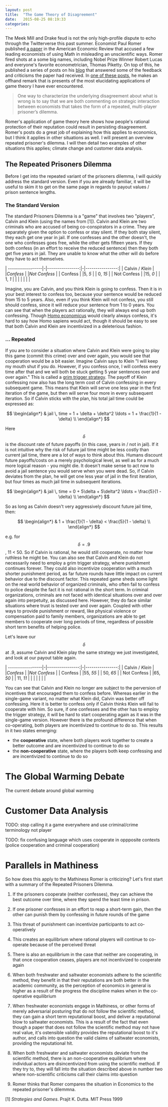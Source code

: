 ```yaml
---
layout: post
title:  "The Game Theory of Disagreement"
date:   2015-08-25 08:19:33
categories:
---
```


The Meek Mill and Drake feud is not the only high-profile dispute to echo through the Twitterverse this past summer.  Economist Paul Romer published [a paper](http://paulromer.net/mathiness/) in the American Economic Review that accused a few leading economists of using Math in misleading an unscientific ways.  Romer fired shots at a some big names, including Nobel Prize Winner Robert Lucas and everyone's favorite econometrician, Thomas Piketty. On top of this, he published a series of posts on his [blog](http://paulromer.net/category/blog/) that answered some of the feedback and criticisms the paper had received. In [one of these posts](http://paulromer.net/freshwater-feedback-part-1-everybody-does-it/), he makes an offhand remark that is presents of the most elucidating applications of game theory I have ever encountered.

> One way to characterize the underlying disagreement about what is wrong is to say that we are both commenting on strategic interaction between economists that takes the form of a repeated, multi-player prisoner’s dilemma.

 Romer's application of game theory here shows how people's rational protection of their reputation could result in persisting disagreement.  Romer's posts do a great job of explaining how this applies to economics, but I think it applies in other situations as well. I will present an overview repeated prisoner's dilemma. I will then detail two examples of other situations this applies; climate change and customer data analysis.

## The Repeated Prisoners Dilemma

Before I get into the repeated variant of the prisoners dilemma, I will quickly address the standard version.  Even if you are already familiar, it will be useful to skim it to get on the same page in regards to payout values / prison sentence lengths.

### The Standard Version

The standard Prisoners Dilemma is a "game" that involves two "players", Calvin and Klein (using the names from [1]). Calvin and Klein are two criminals who are accused of being co-conspirators in a crime. They are separately given the option to confess or stay silent. If they both stay silent, they each get one year in jail. If one confesses and the other doesn't, the one who confesses goes free, while the other gets fifteen years. If they both confess (in an effort to receive the reduced sentence) then they both get five years in jail. They are unable to know what the other will do before they have to act themselves.


| -----------------|-|----------------:|-|----------------:|
| Calvin / *Klein* | |*Confess*        | |*Not Confess*    |
| Confess          | |5, *5*           | |  0, *15*        |
| Not Confess      | |15, *0*          | |   1, *1*        |
|                  | |                 | |                 |


Imagine, you are Calvin, and you think Klein is going to confess. Then it is in your best interest to confess too, because your sentence would be reduced from 15 to 5 years. Also, even if you think Klein will not confess, you still should confess, since it will reduce your sentence from 1 to 0 years. You can see that when the players act rationally, they will always end up both confessing. Though [Homo economicus](https://en.wikipedia.org/wiki/Homo_economicus) would clearly always confess, it's hard to say how Homo sapiens would act, though it should be easy to see that both Calvin and Klein are incentivized in a deleterious fashion.

### ... Repeated

If you are to consider a situation where Calvin and Klein were going to play this game (commit this crime) over and over again, you would see that cooperation would be a bit easier. Imagine Calvin says to Klein "I will keep my mouth shut if you do. However, if you confess once, I will confess every time after that and we will both be stuck getting 5 year sentences over and over again." This is called a [grim trigger strategy](https://en.wikipedia.org/wiki/Grim_trigger). The payoff of Klein confessing now also has the long term cost of Calvin confessing in every subsequent game. This means that Klein will serve one less year in the first iteration of the game, but then will serve four more in every subsequent iteration. So if Calvin sticks with the plan, his total jail time could be expressed as:


$$
\begin{align*}
  & jail \, time = 1 + \delta + \delta^2 \ldots = 1 + \frac{1}{1 - \delta} \\
\end{align*}
$$

Here $$ \delta $$ is the discount rate of future payoffs (in this case, years in / not in jail). If it is not intuitive why the risk of future jail time might be less costly than current jail time, there are a lot of ways to think about this. Humans discount future payoffs/costs on a merely psychological level, as well as for a much more logical reason - you might die.  It doesn't make sense to act now to avoid a jail sentence you would serve when you were dead. So, if Calvin deviates from the plan, he will get one less year of jail in the first iteration, but four times as much jail time in subsequent iterations.  

$$
\begin{align*}
  & jail \, time = 0 + 5\delta + 5\delta^2 \ldots = \frac{5}{1 - \delta} \\
\end{align*}
$$

So as long as Calvin doesn't very aggressively discount future jail time, then:

$$
\begin{align*}
  & 1 + \frac{1}{1 - \delta} < \frac{5}{1 - \delta} \\
\end{align*}
$$

e.g. for  $$ \delta = .9 $$ , 11 < 50. So if Calvin is rational, he would still cooperate, no matter how ruthless he might be. You can also see that Calvin and Klein do not necessarily need to employ a grim trigger strategy, where punishment continues forever.  They could also incentivize cooperation with a much shorter punishment period, as far future rounds have little impact on current behavior due to the discount factor. This repeated game sheds some light on the real world behavior of organized criminals, who often fail to confess to police despite the fact it is not rational in the short term. In criminal organizations, criminals are not faced with identical situations over and over again into perpetuity, as discussed here. However, they do face similar situations where trust is tested over and over again. Coupled with other ways to provide punishment or reward, like physical violence or compensation paid to family members, organizations are able to get members to cooperate over long periods of time, regardless of possible short term benefits of helping police.

 Let's leave our $$ \delta $$  at .9, assume Calvin and Klein play the same strategy we just investigated, and look at our payout table again.


| -----------------|-|----------------:|-|----------------:|
| Calvin / *Klein* | |*Confess*        | |*Not Confess*    |
| Confess          | |55, *55*         | |  50, *65*       |
| Not Confess      | |65, *50*         | |  11, *11*       |
|                  | |                 | |                 |

You can see that Calvin and Klein no longer are subject to the perversion of incentives that encouraged them to confess before. Whereas earlier in the single-game variant, no matter what Klein did, Calvin was better off confessing. Here it is better to confess only if Calvin thinks Klein will fail to cooperate with him.  So sure, if one confesses and the other has to employ the trigger strategy, it will be hard to start cooperating again as it was in the single-game version.  However there is the profound difference that when co-operating, both players are incentivized to continue to do so.  This results in it two states emerging:

* the **cooperative** state, where both players work together to create a better outcome and are incentivized to continue to do so
* the **non-cooperative** state, where the players both keep confessing and are incentivized to continue to do so

# The Global Warming Debate

The current debate around global warming 

# Customer Data Analysis

TODO: stop calling it a game everywhere and use criminal/crime terminology not player

TODO: fix confusing language which uses cooperate in oppposite contexts (police cooperation and criminal cooperation)

# Parallels in Mathiness

So how does this apply to the Mathiness Romer is criticizing? Let's first start with a summary of the Repeated Prisoners Dilemma.

1. If the prisoners cooperate (neither confesses), they can achieve the best outcome over time, where they spend the least time in prison.
2. If one prisoner confesses in an effort to reap a short-term gain, then the other can punish them by confessing in future rounds of the game
3. This threat of punishment can incentivize participants to act co-operatively
4. This creates an equilibrium where rational players will continue to co-operate because of the perceived threat
5. There is also an equilibrium in the case that neither are cooperating, in that once cooperation ceases, players are not incentivized to cooperate again

1. When both freshwater and saltwater economists adhere to the scientific method, they benefit in that their reputations are both better in the academic community, as the perception of economics in general is higher as a result of the progress the discipline makes when in the co-operative equilibrium
2. When freshwater economists engage in Mathiness, or other forms of merely adversarial posturing that do not follow the scientific method, they can gain a short term reputational boost, and deliver a reputational blow to saltwater economists.  This is a result of the fact that even though a paper that does not follow the scientific method may not have real value, it's ostensible validity provides the reputational boost to it's author, and calls into question the valid claims of saltwater economists, providing the reputational hit.
3. When both freshwater and saltwater economists deviate from the scientific method, there is an non-cooperative equilibrium where individual actors are disincentivized from using the scientific method. If they try to, they will fall into the situation described above in number two where non-scientific criticisms call their claims into question
4. Romer thinks that
Romer compares the situation in Economics to the repeated prisoner's dilemmna.






[1] *Strategies and Games*. Prajit K. Dutta. MIT Press 1999
